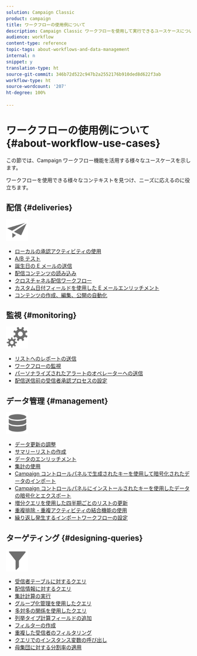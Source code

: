 ```yaml
---
solution: Campaign Classic
product: campaign
title: ワークフローの使用例について
description: Campaign Classic ワークフローを使用して実行できるユースケースについて詳しく説明します。
audience: workflow
content-type: reference
topic-tags: about-workflows-and-data-management
internal: n
snippet: y
translation-type: ht
source-git-commit: 346b72d522c947b2a2552176b910ded8d622f3ab
workflow-type: ht
source-wordcount: '207'
ht-degree: 100%

---
```



# ワークフローの使用例について {#about-workflow-use-cases}

この節では、Campaign ワークフロー機能を活用する様々なユースケースを示します。

ワークフローを使用できる様々なコンテキストを見つけ、ニーズに応えるのに役立ちます。

## 配信 {#deliveries}

<img src="assets/do-not-localize/icon_send.svg" width="60px">

* [ローカルの承認アクティビティの使用](../../workflow/using/using-the-local-approval-activity.md)
* [A/B テスト](../../delivery/using/a-b-testing-use-case.md)
* [誕生日の E メールの送信](../../workflow/using/sending-a-birthday-email.md)
* [配信コンテンツの読み込み](../../workflow/using/loading-delivery-content.md)
* [クロスチャネル配信ワークフロー](../../workflow/using/cross-channel-delivery-workflow.md)
* [カスタム日付フィールドを使用した E メールエンリッチメント](../../workflow/using/email-enrichment-with-custom-date-fields.md)
* [コンテンツの作成、編集、公開の自動化](../../delivery/using/automating-via-workflows.md#examples)

## 監視 {#monitoring}

<img src="assets/do-not-localize/icon_monitoring.svg" width="60px">

* [リストへのレポートの送信](../../workflow/using/sending-a-report-to-a-list.md)
* [ワークフローの監視](../../workflow/using/supervising-workflows.md)
* [パーソナライズされたアラートのオペレーターへの送信](../../workflow/using/sending-personalized-alerts-to-operators.md)
* [配信送信前の受信者承認プロセスの設定](../../workflow/using/using-the-local-approval-activity.md)

## データ管理 {#management}

<img src="assets/do-not-localize/icon_manage.svg" width="60px">

* [データ更新の調整](../../workflow/using/coordinating-data-updates.md)
* [サマリーリストの作成](../../workflow/using/creating-a-summary-list.md)
* [データのエンリッチメント](../../workflow/using/enriching-data.md)
* [集計の使用](../../workflow/using/using-aggregates.md)
* [Campaign コントロールパネルで生成されたキーを使用して暗号化されたデータのインポート](../../platform/using/unzip-decrypt.md)
* [Campaign コントロールパネルにインストールされたキーを使用したデータの暗号化とエクスポート](../../workflow/using/how-to-use-workflow-data.md#use-case-gpg-encrypt)
* [増分クエリを使用した四半期ごとのリストの更新](../../workflow/using/quarterly-list-update.md)
* [重複排除 - 重複アクティビティの結合機能の使用](../../workflow/using/deduplication-merge.md)
* [繰り返し発生するインポートワークフローの設定](../../workflow/using/recurring-import-workflow.md)

## ターゲティング {#designing-queries}

<img src="assets/do-not-localize/icon_filter.svg" width="60px">

* [受信者テーブルに対するクエリ](../../workflow/using/querying-recipient-table.md)
* [配信情報に対するクエリ](../../workflow/using/querying-delivery-information.md)
* [集計計算の実行](../../workflow/using/performing-aggregate-computing.md)
* [グループ化管理を使用したクエリ](../../workflow/using/querying-using-grouping-management.md)
* [多対多の関係を使用したクエリ](../../workflow/using/querying-using-many-to-many-relationship.md)
* [列挙タイプ計算フィールドの追加](../../workflow/using/adding-enumeration-type-calculated-field.md)
* [フィルターの作成](../../workflow/using/creating-a-filter.md)
* [重複した受信者のフィルタリング](../../workflow/using/filtering-duplicated-recipients.md)
* [クエリでのインスタンス変数の呼び出し](../../workflow/using/javascript-scripts-and-templates.md#calling-an-instance-variable-in-a-query)
* [母集団に対する分割率の適用](../../workflow/using/javascript-scripts-and-templates.md#example)
